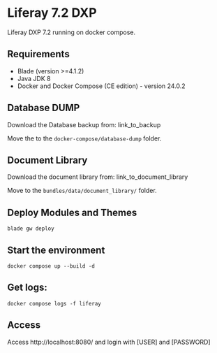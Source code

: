 # Liferay 7.2 DXP

Liferay DXP 7.2 running on docker compose.

## Requirements

* Blade (version >=4.1.2)
* Java JDK 8
* Docker and Docker Compose (CE edition) - version 24.0.2

## Database DUMP

Download the Database backup from: link_to_backup

Move the to the ```docker-compose/database-dump``` folder.

## Document Library

Download the document library from: link_to_document_library

Move to the ```bundles/data/document_library/``` folder.

## Deploy Modules and Themes

```
blade gw deploy
```

## Start the environment

```
docker compose up --build -d
```

## Get logs:

```
docker compose logs -f liferay
```

## Access

Access http://localhost:8080/ and login with [USER] and [PASSWORD]